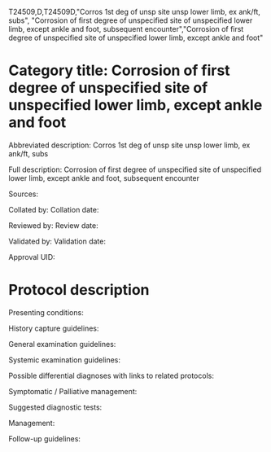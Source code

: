 T24509,D,T24509D,"Corros 1st deg of unsp site unsp lower limb, ex ank/ft, subs", "Corrosion of first degree of unspecified site of unspecified lower limb, except ankle and foot, subsequent encounter","Corrosion of first degree of unspecified site of unspecified lower limb, except ankle and foot"
# Category title: Corrosion of first degree of unspecified site of unspecified lower limb, except ankle and foot

Abbreviated description: Corros 1st deg of unsp site unsp lower limb, ex ank/ft, subs

Full description: Corrosion of first degree of unspecified site of unspecified lower limb, except ankle and foot, subsequent encounter

Sources:

Collated by:
Collation date:

Reviewed by:
Review date:

Validated by:
Validation date:

Approval UID:

# Protocol description

Presenting conditions:

History capture guidelines:

General examination guidelines:

Systemic examination guidelines:

Possible differential diagnoses with links to related protocols:

Symptomatic / Palliative management:

Suggested diagnostic tests:

Management:

Follow-up guidelines:
